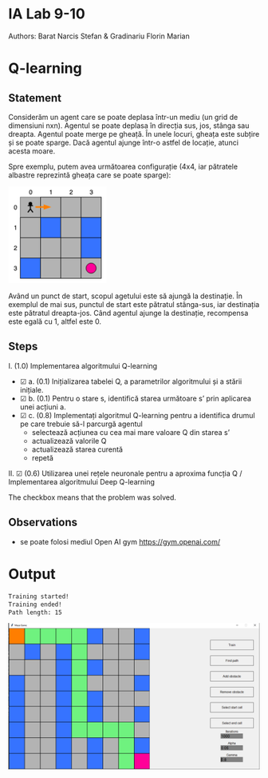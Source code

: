 # IA Lab 9-10

Authors: Barat Narcis Stefan & Gradinariu Florin Marian

# Q-learning

## Statement

Considerăm un agent care se poate deplasa într-un mediu (un grid de dimensiuni nxn). Agentul se poate
deplasa în direcția sus, jos, stânga sau dreapta. Agentul poate merge pe gheață. În unele locuri, gheața
este subțire și se poate sparge. Dacă agentul ajunge într-o astfel de locație, atunci acesta moare.

Spre exemplu, putem avea următoarea configurație (4x4, iar pătratele albastre reprezintă gheața care se
poate sparge):

![img.png](maze.png)

Având un punct de start, scopul agetului este să ajungă la destinație. În exemplul de mai sus, punctul de
start este pătratul stânga-sus, iar destinația este pătratul dreapta-jos. Când agentul ajunge la destinație,
recompensa este egală cu 1, altfel este 0.

## Steps

I. (1.0) Implementarea algoritmului Q-learning

- &#9745; a. (0.1) Inițializarea tabelei Q, a parametrilor algoritmului și a stării inițiale.
- &#9745; b. (0.1) Pentru o stare s, identifică starea următoare s’ prin aplicarea unei acțiuni a.
- &#9745; c. (0.8) Implementați algoritmul Q-learning pentru a identifica drumul pe care trebuie să-l parcurgă agentul
    - selectează acțiunea cu cea mai mare valoare Q din starea s’
    - actualizează valorile Q
    - actualizează starea curentă
    - repetă
    
II. &#9745; (0.6) Utilizarea unei rețele neuronale pentru a aproxima funcția Q / Implementarea algoritmului Deep
Q-learning

The checkbox means that the problem was solved.

## Observations

- se poate folosi mediul Open AI gym https://gym.openai.com/

# Output
```commandline
Training started!
Training ended!
Path length: 15
```
![img.png](game.png)